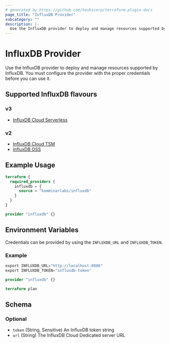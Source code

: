 ```yaml
---
# generated by https://github.com/hashicorp/terraform-plugin-docs
page_title: "InfluxDB Provider"
subcategory: ""
description: |-
  Use the InfluxDB provider to deploy and manage resources supported by InfluxDB. You must configure the provider with the proper credentials before you can use it.
---
```


# InfluxDB Provider

Use the InfluxDB provider to deploy and manage resources supported by InfluxDB. You must configure the provider with the proper credentials before you can use it.

## Supported InfluxDB flavours

### v3

* [InfluxDB Cloud Serverless](https://www.influxdata.com/products/influxdb-cloud/serverless/)

### v2

* [InfluxDB Cloud TSM](https://docs.influxdata.com/influxdb/cloud/)
* [InfluxDB OSS](https://docs.influxdata.com/influxdb/v2/)

## Example Usage

```terraform
terraform {
  required_providers {
    influxdb = {
      source = "komminarlabs/influxdb"
    }
  }
}

provider "influxdb" {}
```

## Environment Variables

Credentials can be provided by using the `INFLUXDB_URL` and `INFLUXDB_TOKEN`.

### Example

```terraform
export INFLUXDB_URL="http://localhost:8086"
export INFLUXDB_TOKEN="influxdb-token"

provider "influxdb" {}

terraform plan
```

<!-- schema generated by tfplugindocs -->
## Schema

### Optional

- `token` (String, Sensitive) An InfluxDB token string
- `url` (String) The InfluxDB Cloud Dedicated server URL
